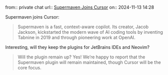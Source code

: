from:: private chat
url:: [Supermaven Joins Cursor](https://www.cursor.com/blog/supermaven)
on:: 2024-11-13 14:28

Supermaven joins Cursor:

>Supermaven is a fast, context-aware copilot. Its creator, Jacob Jackson, kickstarted the modern wave of AI coding tools by inventing Tabnine in 2019 and through pioneering work at OpenAI.

Interesting, will they keep the plugins for JetBrains IDEs and Neovim?

>Will the plugin remain up? Yes! We’re happy to report that the Supermaven plugin will remain maintained, though Cursor will be the core focus.

